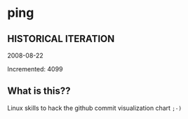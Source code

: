 # ping

## HISTORICAL ITERATION
2008-08-22

Incremented: 4099

## What is this?? 
Linux skills to hack the github commit visualization chart `;-)`

